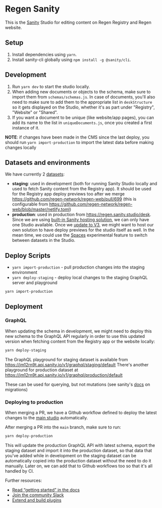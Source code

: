 # Regen Sanity

This is the [Sanity](https://sanity.io/) Studio for editing content on Regen Registry and Regen website.

## Setup

1. Install dependencies using `yarn`.
2. Install sanity-cli globally using `npm install -g @sanity/cli`.

## Development

1. Run `yarn dev` to start the studio locally.
2. When adding new documents or objects to the schema, make sure to import them from `schemas/schemas.js`. In case of documents, you'll also need to make sure to add them to the appropriate list in `deskStructure` so it gets displayed on the Studio, whether it's as part under "Registry", "Website" or "Shared".
3. If you want a document to be unique (like website/app pages), you can add its name to the list in `uniqueDocuments.js`, once you created a first instance of it.

**NOTE**: if changes have been made in the CMS since the last deploy, you should run `yarn import-production` to import the latest data before making changes locally

## Datasets and environments

We have currently 2 [datasets](https://www.sanity.io/docs/datasets):

- **staging**: used in development (both for running Sanity Studio locally and used to fetch Sanity content from the Registry app). It should be used for the Registry app deploy previews too after we merge https://github.com/regen-network/regen-web/pull/699 (this is configurable from https://github.com/regen-network/regen-web/blob/master/netlify.toml)
- **production**: used in production from https://regen.sanity.studio/desk. Since we are using [built-in Sanity hosting solution](https://www.sanity.io/docs/deployment#bd4e07db3e37), we can only have one Studio available. Once we [update to V3](https://www.sanity.io/blog/sanity-studio-v3-developer-preview), we might want to host our own solution to have deploy previews for the studio itself as well. In the mean time, we could use the [Spaces](https://www.sanity.io/docs/spaces) experimental feature to switch between datasets in the Studio.

## Deploy Scripts

- `yarn import-production` - pull production changes into the staging environment
- `yarn deploy-staging` - deploy local changes to the staging GraphQL server and playground

```sh
yarn import-production
```

## Deployment

### GraphQL

When updating the schema in development, we might need to deploy this new schema to the GraphQL API regularly in order to use this updated version when fetching content from the Registry app or the website locally:

```sh
yarn deploy-staging
```

The GraphQL playground for staging dataset is available from https://jm12rn9t.api.sanity.io/v1/graphql/staging/default
There's another playground for production dataset at https://jm12rn9t.api.sanity.io/v1/graphql/production/default

These can be used for querying, but not mutations (see sanity's [docs](https://www.sanity.io/docs/migrating-data) on migrations)

### Deploying to production

When merging a PR, we have a Github workflow defined to deploy the latest changes to the [main studio](https://regen.sanity.studio/desk) automatically.

After merging a PR into the `main` branch, make sure to run:

```sh
yarn deploy-production
```

This will update the production GraphQL API with latest schema, export the staging dataset and import it into the production dataset, so that data that you've added while in development on the staging dataset can be automatically copied into the production dataset without the need to do it manually. Later on, we can add that to Github workflows too so that it's all handled by CI.

Further resources:

- [Read “getting started” in the docs](https://www.sanity.io/docs/introduction/getting-started?utm_source=readme)
- [Join the community Slack](https://slack.sanity.io/?utm_source=readme)
- [Extend and build plugins](https://www.sanity.io/docs/content-studio/extending?utm_source=readme)
